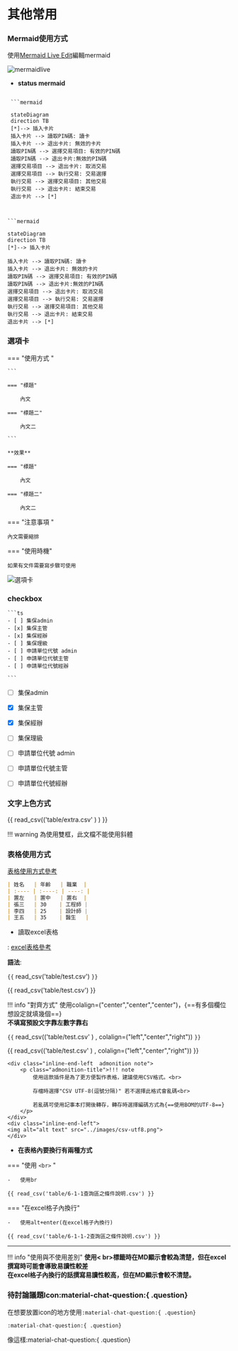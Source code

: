 # 其他常用

### Mermaid使用方式

使用[Mermaid Live Edit](https://mermaid.live/edit)編輯mermaid  

![mermaidlive](images/mermaidlive.png)

- **status mermaid**  


```
 
 ```mermaid
 
 stateDiagram
 direction TB
 [*]--> 插入卡片
 插入卡片 --> 讀取PIN碼: 讀卡
 插入卡片 --> 退出卡片: 無效的卡片
 讀取PIN碼 --> 選擇交易項目: 有效的PIN碼
 讀取PIN碼 --> 退出卡片:無效的PIN碼
 選擇交易項目 --> 退出卡片: 取消交易
 選擇交易項目 --> 執行交易: 交易選擇
 執行交易 --> 選擇交易項目: 其他交易
 執行交易 --> 退出卡片: 結束交易
 退出卡片 --> [*]
 
 ```

```

```mermaid

stateDiagram
direction TB
[*]--> 插入卡片

插入卡片 --> 讀取PIN碼: 讀卡
插入卡片 --> 退出卡片: 無效的卡片
讀取PIN碼 --> 選擇交易項目: 有效的PIN碼
讀取PIN碼 --> 退出卡片:無效的PIN碼
選擇交易項目 --> 退出卡片: 取消交易
選擇交易項目 --> 執行交易: 交易選擇
執行交易 --> 選擇交易項目: 其他交易
執行交易 --> 退出卡片: 結束交易
退出卡片 --> [*]

```  

### 選項卡

=== "使用方式 "

    ```
    
    === "標題"
    
        內文

    === "標題二"

        內文二

    ```

    **效果**

    === "標題"

        內文

    === "標題二"

        內文二

=== "注意事項 "

    內文需要縮排


=== "使用時機"

    如果有文件需要寫步驟可使用    


![選項卡](images/card.png)  






### checkbox

    ```ts
    - [ ] 集保admin
    - [x] 集保主管
    - [x] 集保經辦
    - [ ] 集保理級
    - [ ] 申請單位代號 admin 
    - [ ] 申請單位代號主管
    - [ ] 申請單位代號經辦

    ```    

- [ ] 集保admin
- [x] 集保主管
- [x] 集保經辦
- [ ] 集保理級
- [ ] 申請單位代號 admin 
- [ ] 申請單位代號主管
- [ ] 申請單位代號經辦




### 文字上色方式


{{ read_csv(('table/extra.csv' ) ) }}

!!! warning
    為使用雙框，此文檔不能使用斜體



### 表格使用方式  

[表格使用方式參考](https://squidfunk.github.io/mkdocs-material/reference/data-tables/)

```md
| 姓名   | 年齡   | 職業  |
| :---- | :----: | ----: |
| 置左   | 置中   | 置右  |
| 張三   | 30    | 工程師 |
| 李四   | 25    | 設計師 |
| 王五   | 35    | 醫生   |

```

-   讀取excel表格

:   [excel表格參考](https://timvink.github.io/mkdocs-table-reader-plugin/)

**語法**:

`{{` read_csv('table/test.csv') `}}`  

{{ read_csv('table/test.csv') }}

!!! info "對齊方式" 
    使用colalign=("center","center","center")，{==有多個欄位想設定就填幾個==}<br>
    **不填寫預設文字靠左數字靠右**

`{{` read_csv(('table/test.csv' ) , colalign=("left","center","right")) `}}`

{{ read_csv(('table/test.csv' ) , colalign=("left","center","right")) }}


<div class="inline-end-wrapper">
       
    
    <div class="inline-end-left  admonition note">
        <p class="admonition-title">!!! note 
            使用這款插件是為了更方便製作表格，建議使用CSV格式。<br>

            存檔時選擇"CSV UTF-8(逗號分隔)" 若不選擇此格式會亂碼<br>

            若亂碼可使用記事本打開後轉存，轉存時選擇編碼方式為{==使用BOM的UTF-8==}    
        </p>
    </div>
    <div class="inline-end-left">
    <img alt="alt text" src="../images/csv-utf8.png">
    </div>
</div>

-   **在表格內要換行有兩種方式**

=== "使用 `<br>` "

    -   使用br  

    {{ read_csv('table/6-1-1查詢區之條件說明.csv') }}  

=== "在excel格子內換行"

    -   使用alt+enter(在excel格子內換行)

    {{ read_csv('table/6-1-1-2查詢區之條件說明.csv') }}  


---


!!! info "使用與不使用差別"
    **使用< br>標籤時在MD顯示會較為清楚，但在excel撰寫時可能會導致易讀性較差<br>
    在excel格子內換行的話撰寫易讀性較高，但在MD顯示會較不清楚。**





### 待討論議題Icon:material-chat-question:{ .question}

在想要放置icon的地方使用`:material-chat-question:{ .question}`
```
:material-chat-question:{ .question}
```
像這樣:material-chat-question:{ .question}


